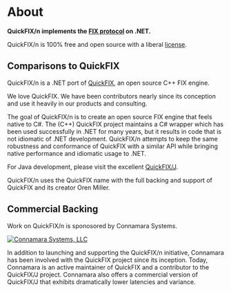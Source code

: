 About
=====
**QuickFIX/n implements the [FIX protocol][5] on .NET.** 

QuickFIX/n is 100% free and open source with a liberal [license][4].

Comparisons to QuickFIX
-----------------------
QuickFIX/n is a .NET port of [QuickFIX][0], an open source C++ FIX engine.<br/>

We love QuickFIX.  We have been contributors nearly since its
conception and use it heavily in our products and consulting.

The goal of QuickFIX/n is to create an open source FIX engine that feels
native to C#.  The (C++) QuickFIX project maintains a C# wrapper 
which has been used successfully in .NET for many years, but it results
in code that is not idiomatic of .NET development.  QuickFIX/n
attempts to keep the same robustness and conformance of QuickFIX
with a similar API while bringing native performance and idiomatic 
usage to .NET.

For Java development, please visit the excellent [QuickFIX/J][1].

QuickFIX/n uses the QuickFIX name with the full backing and support of QuickFIX 
and its creator Oren Miller.

Commercial Backing
------------------
Work on QuickFIX/n is sponosored by Connamara Systems.

[![Connamara Systems, LLC][3]][2]

In addition to launching and supporting the QuickFIX/n initiative, Connamara 
has been involved with the QuickFIX project since its inception. Today, 
Connamara is an active maintainer of QuickFIX and a contributor to the 
QuickFIX/J project. Connamara also offers a commercial version of QuickFIX/J 
that exhibits dramatically lower latencies and variance.

[0]: http://quickfixengine.org
[1]: http://quickfixj.org
[2]: http://connamara.com
[3]: /images/Connamara-Logo.png
[4]: https://github.com/connamara/quickfix.net/blob/master/LICENSE
[5]: http://fixprotocol.org
